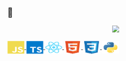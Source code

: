 ## 🤷
<div align="center">
  <a href="https://github.com/H-Leone">
  <img height="180em" src="https://github-readme-stats.vercel.app/api/top-langs/?username=H-Leone&layout=compact&langs_count=7&theme=dracula"/>
</div>
<div style="display: inline_block"><br>
  <img align="center" alt="HLN-Js" height="30" width="40" src="https://raw.githubusercontent.com/devicons/devicon/master/icons/javascript/javascript-plain.svg">
  <img align="center" alt="HLN-Ts" height="30" width="40" src="https://raw.githubusercontent.com/devicons/devicon/master/icons/typescript/typescript-plain.svg">
  <img align="center" alt="HLN-React" height="30" width="40" src="https://raw.githubusercontent.com/devicons/devicon/master/icons/react/react-original.svg">
  <img align="center" alt="HLN-HTML" height="30" width="40" src="https://raw.githubusercontent.com/devicons/devicon/master/icons/html5/html5-original.svg">
  <img align="center" alt="HLN-CSS" height="30" width="40" src="https://raw.githubusercontent.com/devicons/devicon/master/icons/css3/css3-original.svg">
  <img align="center" alt="HLN-Python" height="30" width="40" src="https://raw.githubusercontent.com/devicons/devicon/master/icons/python/python-original.svg">
</div>
